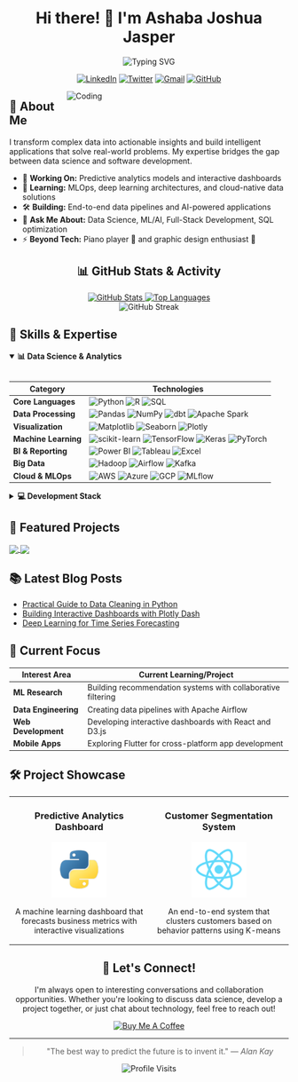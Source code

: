 <div align="center">    
    
# Hi there! 👋 I'm Ashaba Joshua Jasper  
 
<img src="https://readme-typing-svg.demolab.com?font=Fira+Code&size=22&duration=3000&pause=1000&color=6A5ACD&center=true&vCenter=true&width=500&lines=Data+Scientist+%26+Analyst;Machine+Learning+Engineer;Full-Stack+Developer;Always+Learning%2C+Always+Growing" alt="Typing SVG" />

[![LinkedIn](https://img.shields.io/badge/-LinkedIn-%230077B5?style=for-the-badge&logo=linkedin&logoColor=white)](https://www.linkedin.com/in/ashaba-jasper-29621b241/)
[![Twitter](https://img.shields.io/badge/-Twitter-%231DA1F2?style=for-the-badge&logo=twitter&logoColor=white)](https://twitter.com/ashaba_jasper)
[![Gmail](https://img.shields.io/badge/-Gmail-%23D14836?style=for-the-badge&logo=gmail&logoColor=white)](mailto:ashabajasper@gmail.com)
[![GitHub](https://img.shields.io/badge/-GitHub-%23181717?style=for-the-badge&logo=github&logoColor=white)](https://github.com/AshabaJasper)

</div> 

<img align="right" alt="Coding" width="400" src="https://raw.githubusercontent.com/abhisheknaiidu/abhisheknaiidu/master/code.gif" />

## 📖 About Me

I transform complex data into actionable insights and build intelligent applications that solve real-world problems. My expertise bridges the gap between data science and software development.

- 🔭 **Working On:** Predictive analytics models and interactive dashboards
- 🌱 **Learning:** MLOps, deep learning architectures, and cloud-native data solutions
- 🛠️ **Building:** End-to-end data pipelines and AI-powered applications
- 💬 **Ask Me About:** Data Science, ML/AI, Full-Stack Development, SQL optimization
- ⚡ **Beyond Tech:** Piano player 🎹 and graphic design enthusiast 🎨

<div align="center">
  
## 📊 GitHub Stats & Activity

<a href="https://github.com/jstrieb/github-stats">
  <img src="https://github-readme-stats.vercel.app/api?username=AshabaJasper&show_icons=true&count_private=true&theme=tokyonight&hide_border=true" alt="GitHub Stats" />
</a>
<a href="https://github.com/jstrieb/github-stats">
  <img src="https://github-readme-stats.vercel.app/api/top-langs/?username=AshabaJasper&layout=compact&theme=tokyonight&hide_border=true" alt="Top Languages" />
</a>

</div>

<div align="center">
  <img src="https://streak-stats.demolab.com?user=AshabaJasper&theme=tokyonight&hide_border=true&date_format=j%20M%5B%20Y%5D" alt="GitHub Streak" />
</div>

## 🚀 Skills & Expertise

<details open>
<summary><b>📊 Data Science & Analytics</b></summary>
<br>
  
| Category | Technologies |
|----------|----------|
| **Core Languages** | ![Python](https://img.shields.io/badge/Python-3670A0?style=flat-square&logo=python&logoColor=ffdd54) ![R](https://img.shields.io/badge/R-%23276DC3.svg?style=flat-square&logo=r&logoColor=white) ![SQL](https://img.shields.io/badge/SQL-%2307405e?style=flat-square&logo=sqlite&logoColor=white) |
| **Data Processing** | ![Pandas](https://img.shields.io/badge/Pandas-%23150458?style=flat-square&logo=pandas&logoColor=white) ![NumPy](https://img.shields.io/badge/NumPy-%23013243?style=flat-square&logo=numpy&logoColor=white) ![dbt](https://img.shields.io/badge/dbt-%23FF694B.svg?style=flat-square&logo=dbt&logoColor=white) ![Apache Spark](https://img.shields.io/badge/Apache%20Spark-%23E25A1C.svg?style=flat-square&logo=apache-spark&logoColor=white) |
| **Visualization** | ![Matplotlib](https://img.shields.io/badge/Matplotlib-%23ffffff?style=flat-square&logo=matplotlib&logoColor=black) ![Seaborn](https://img.shields.io/badge/Seaborn-%231F77B4?style=flat-square&logo=seaborn&logoColor=white) ![Plotly](https://img.shields.io/badge/Plotly-%233F4F75.svg?style=flat-square&logo=plotly&logoColor=white) |
| **Machine Learning** | ![scikit-learn](https://img.shields.io/badge/scikit--learn-%23F7931E?style=flat-square&logo=scikit-learn&logoColor=white) ![TensorFlow](https://img.shields.io/badge/TensorFlow-%23FF6F00?style=flat-square&logo=tensorflow&logoColor=white) ![Keras](https://img.shields.io/badge/Keras-%23D00000.svg?style=flat-square&logo=Keras&logoColor=white) ![PyTorch](https://img.shields.io/badge/PyTorch-%23EE4C2C.svg?style=flat-square&logo=PyTorch&logoColor=white) |
| **BI & Reporting** | ![Power BI](https://img.shields.io/badge/Power_BI-%23F2C811?style=flat-square&logo=powerbi&logoColor=black) ![Tableau](https://img.shields.io/badge/Tableau-%23E97627.svg?style=flat-square&logo=Tableau&logoColor=white) ![Excel](https://img.shields.io/badge/Excel-%217146.svg?style=flat-square&logo=microsoft-excel&logoColor=white) |
| **Big Data** | ![Hadoop](https://img.shields.io/badge/Apache%20Hadoop-%2366CCFF.svg?style=flat-square&logo=apache-hadoop&logoColor=black) ![Airflow](https://img.shields.io/badge/Apache%20Airflow-%23017CEE.svg?style=flat-square&logo=apache-airflow&logoColor=white) ![Kafka](https://img.shields.io/badge/Apache%20Kafka-%23231F20.svg?style=flat-square&logo=apache-kafka&logoColor=white) |
| **Cloud & MLOps** | ![AWS](https://img.shields.io/badge/AWS-%23FF9900.svg?style=flat-square&logo=amazon-aws&logoColor=white) ![Azure](https://img.shields.io/badge/Azure-%230072C6.svg?style=flat-square&logo=microsoftazure&logoColor=white) ![GCP](https://img.shields.io/badge/Google%20Cloud-%234285F4.svg?style=flat-square&logo=google-cloud&logoColor=white) ![MLflow](https://img.shields.io/badge/MLflow-%23d9ead3.svg?style=flat-square&logo=mlflow&logoColor=blue) |
</details>

<details>
<summary><b>💻 Development Stack</b></summary>
<br>
  
| Category | Technologies |
|----------|----------|
| **Frontend** | ![HTML5](https://img.shields.io/badge/HTML5-%23E34F26?style=flat-square&logo=html5&logoColor=white) ![CSS3](https://img.shields.io/badge/CSS3-%231572B6?style=flat-square&logo=css3&logoColor=white) ![JavaScript](https://img.shields.io/badge/JavaScript-%23323330?style=flat-square&logo=javascript&logoColor=%23F7DF1E) ![React](https://img.shields.io/badge/React-%2320232a?style=flat-square&logo=react&logoColor=%2361DAFB) ![TailwindCSS](https://img.shields.io/badge/Tailwind-%2338B2AC.svg?style=flat-square&logo=tailwind-css&logoColor=white) |
| **Backend** | ![Django](https://img.shields.io/badge/Django-%23092E20?style=flat-square&logo=django&logoColor=white) ![FastAPI](https://img.shields.io/badge/FastAPI-%23009688.svg?style=flat-square&logo=fastapi&logoColor=white) ![Node.js](https://img.shields.io/badge/Node.js-6DA55F?style=flat-square&logo=node.js&logoColor=white) ![Flask](https://img.shields.io/badge/Flask-%23000.svg?style=flat-square&logo=flask&logoColor=white) |
| **Mobile** | ![Flutter](https://img.shields.io/badge/Flutter-%2302569B?style=flat-square&logo=flutter&logoColor=white) ![React Native](https://img.shields.io/badge/React_Native-%2320232a.svg?style=flat-square&logo=react&logoColor=%2361DAFB) |
| **Databases** | ![MySQL](https://img.shields.io/badge/MySQL-%2300f?style=flat-square&logo=mysql&logoColor=white) ![PostgreSQL](https://img.shields.io/badge/PostgreSQL-%23316192?style=flat-square&logo=postgresql&logoColor=white) ![MongoDB](https://img.shields.io/badge/MongoDB-%234ea94b?style=flat-square&logo=mongodb&logoColor=white) ![BigQuery](https://img.shields.io/badge/BigQuery-%234285F4?style=flat-square&logo=google-cloud&logoColor=white) ![Redis](https://img.shields.io/badge/Redis-%23DD0031.svg?style=flat-square&logo=redis&logoColor=white) |
| **DevOps** | ![Git](https://img.shields.io/badge/Git-%23F05033.svg?style=flat-square&logo=git&logoColor=white) ![GitHub Actions](https://img.shields.io/badge/GitHub_Actions-%232671E5.svg?style=flat-square&logo=github-actions&logoColor=white) ![Docker](https://img.shields.io/badge/Docker-%230db7ed.svg?style=flat-square&logo=docker&logoColor=white) ![Kubernetes](https://img.shields.io/badge/Kubernetes-%23326CE5.svg?style=flat-square&logo=kubernetes&logoColor=white) |
</details>

## 📂 Featured Projects

<a href="https://github.com/AshabaJasper/Data-Analysis-Portfolio">
  <img align="center" src="https://github-readme-stats.vercel.app/api/pin/?username=AshabaJasper&repo=Data-Analysis-Portfolio&theme=tokyonight&hide_border=true" />
</a>
<a href="https://github.com/AshabaJasper/ML-Projects">
  <img align="center" src="https://github-readme-stats.vercel.app/api/pin/?username=AshabaJasper&repo=ML-Projects&theme=tokyonight&hide_border=true" />
</a>

## 📚 Latest Blog Posts

<!-- BLOG-POST-LIST:START -->
- [Practical Guide to Data Cleaning in Python](#)
- [Building Interactive Dashboards with Plotly Dash](#)
- [Deep Learning for Time Series Forecasting](#)
<!-- BLOG-POST-LIST:END -->

## 🎯 Current Focus

<div align="center">
  
| Interest Area | Current Learning/Project |
|---------------|--------------------------|
| **ML Research** | Building recommendation systems with collaborative filtering |
| **Data Engineering** | Creating data pipelines with Apache Airflow |
| **Web Development** | Developing interactive dashboards with React and D3.js |
| **Mobile Apps** | Exploring Flutter for cross-platform app development |

</div>

## 🛠️ Project Showcase

<div align="center">
  <table>
    <tr>
      <td width="50%">
        <h3 align="center">Predictive Analytics Dashboard</h3>
        <p align="center">
          <a href="#" target="_blank">
            <img src="https://raw.githubusercontent.com/github/explore/80688e429a7d4ef2fca1e82350fe8e3517d3494d/topics/python/python.png" width="100" alt="Python"/>
          </a>
          <p align="center">
            A machine learning dashboard that forecasts business metrics with interactive visualizations
          </p>
        </p>
      </td>
      <td width="50%">
        <h3 align="center">Customer Segmentation System</h3>
        <p align="center">
          <a href="#" target="_blank">
            <img src="https://raw.githubusercontent.com/github/explore/80688e429a7d4ef2fca1e82350fe8e3517d3494d/topics/react/react.png" width="100" alt="React"/>
          </a>
          <p align="center">
            An end-to-end system that clusters customers based on behavior patterns using K-means
          </p>
        </p>
      </td>
    </tr>
  </table>
</div>

<div align="center">
  
## 💬 Let's Connect!

<p>I'm always open to interesting conversations and collaboration opportunities. Whether you're looking to discuss data science, develop a project together, or just chat about technology, feel free to reach out!</p>

<a href="https://www.buymeacoffee.com/ashabajasper">
  <img src="https://cdn.buymeacoffee.com/buttons/v2/default-yellow.png" height="40px" alt="Buy Me A Coffee" />
</a>

</div>

---

<div align="center">
  
> "The best way to predict the future is to invent it." — *Alan Kay*

<img src="https://komarev.com/ghpvc/?username=AshabaJasper&label=Profile%20views&color=blueviolet&style=flat" alt="Profile Visits" />

</div>

<!-- Setup instructions: 
1. Create a personal access token: https://github.com/settings/tokens
2. Fork https://github.com/jstrieb/github-stats
3. Add ACCESS_TOKEN secret to your fork
4. Run the workflow to generate your stats images
5. Star the repo if you find it helpful! -->
